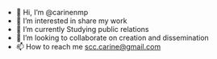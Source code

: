 - 👋 Hi, I’m @carinenmp
- 👀 I’m interested in share my work
- 🌱 I’m currently Studying public relations
- 💞️ I’m looking to collaborate on creation and dissemination
- 📫 How to reach me scc.carine@gmail.com

<!---
carinenmp/carinenmp is a ✨ special ✨ repository because its `README.md` (this file) appears on your GitHub profile.
You can click the Preview link to take a look at your changes.
--->
